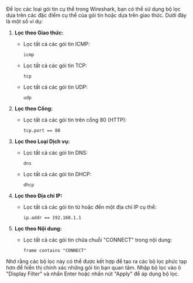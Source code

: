 Để lọc các loại gói tin cụ thể trong Wireshark, bạn có thể sử dụng bộ lọc dựa trên các đặc điểm cụ thể của gói tin hoặc dựa trên giao thức. Dưới đây là một số ví dụ:

1. **Lọc theo Giao thức:**
   - Lọc tất cả các gói tin ICMP:
     ```
     icmp
     ```
   - Lọc tất cả các gói tin TCP:
     ```
     tcp
     ```
   - Lọc tất cả các gói tin UDP:
     ```
     udp
     ```

2. **Lọc theo Cổng:**
   - Lọc tất cả các gói tin trên cổng 80 (HTTP):
     ```
     tcp.port == 80
     ```

3. **Lọc theo Loại Dịch vụ:**
   - Lọc tất cả các gói tin DNS:
     ```
     dns
     ```
   - Lọc tất cả các gói tin DHCP:
     ```
     dhcp
     ```

4. **Lọc theo Địa chỉ IP:**
   - Lọc tất cả các gói tin từ hoặc đến một địa chỉ IP cụ thể:
     ```
     ip.addr == 192.168.1.1
     ```

5. **Lọc theo Nội dung:**
   - Lọc tất cả các gói tin chứa chuỗi "CONNECT" trong nội dung:
     ```
     frame contains "CONNECT"
     ```

Nhớ rằng các bộ lọc này có thể được kết hợp để tạo ra các bộ lọc phức tạp hơn để hiển thị chính xác những gói tin bạn quan tâm. Nhập bộ lọc vào ô "Display Filter" và nhấn Enter hoặc nhấn nút "Apply" để áp dụng bộ lọc.